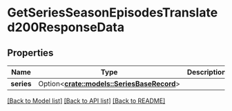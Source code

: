 # GetSeriesSeasonEpisodesTranslated200ResponseData

## Properties

Name | Type | Description | Notes
------------ | ------------- | ------------- | -------------
**series** | Option<[**crate::models::SeriesBaseRecord**](SeriesBaseRecord.md)> |  | [optional]

[[Back to Model list]](../README.md#documentation-for-models) [[Back to API list]](../README.md#documentation-for-api-endpoints) [[Back to README]](../README.md)


